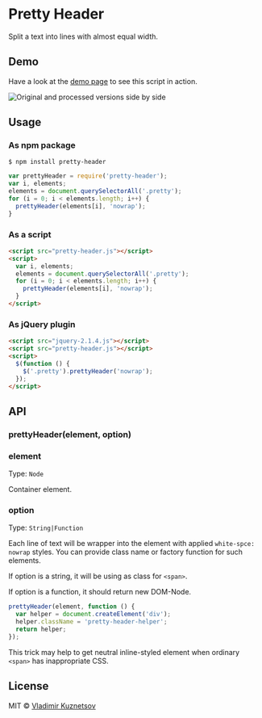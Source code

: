 # Pretty Header

Split a text into lines with almost equal width.

## Demo

Have a look at the [demo page](https://mistakster.github.io/pretty-header/test/) to see this script in action.

![Original and processed versions side by side](https://mistakster.github.io/pretty-header/test/pretty-header-demo.jpg)

## Usage

### As npm package

```
$ npm install pretty-header
```

```js
var prettyHeader = require('pretty-header');
var i, elements;
elements = document.querySelectorAll('.pretty');
for (i = 0; i < elements.length; i++) {
  prettyHeader(elements[i], 'nowrap');
}
```

### As a script

```html
<script src="pretty-header.js"></script>
<script>
  var i, elements;
  elements = document.querySelectorAll('.pretty');
  for (i = 0; i < elements.length; i++) {
    prettyHeader(elements[i], 'nowrap');
  }
</script>
```

### As jQuery plugin

```html
<script src="jquery-2.1.4.js"></script>
<script src="pretty-header.js"></script>
<script>
  $(function () {
    $('.pretty').prettyHeader('nowrap');
  });
</script>
```

## API

### prettyHeader(element, option)

### element

Type: `Node`

Container element.

### option

Type: `String|Function`

Each line of text will be wrapper into the element with
applied `white-spce: nowrap` styles. You can provide class name
or factory function for such elements.

If option is a string, it will be using as class for `<span>`.

If option is a function, it should return new DOM-Node.

```js
prettyHeader(element, function () {
  var helper = document.createElement('div');
  helper.className = 'pretty-header-helper';
  return helper;
});
```

This trick may help to get neutral inline-styled element when ordinary
`<span>` has inappropriate CSS.

## License

MIT © [Vladimir Kuznetsov](https://twitter.com/mistakster)
